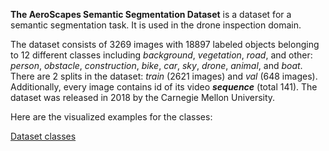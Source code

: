 **The AeroScapes Semantic Segmentation Dataset** is a dataset for a semantic segmentation task. It is used in the drone inspection domain. 

The dataset consists of 3269 images with 18897 labeled objects belonging to 12 different classes including *background*, *vegetation*, *road*, and other: *person*, *obstacle*, *construction*, *bike*, *car*, *sky*, *drone*, *animal*, and *boat*. There are 2 splits in the dataset: *train* (2621 images) and *val* (648 images). Additionally, every image contains id of its video ***sequence*** (total 141). The dataset was released in 2018 by the Carnegie Mellon University.

Here are the visualized examples for the classes:

[Dataset classes](https://github.com/dataset-ninja/aeroscapes/raw/main/visualizations/classes_preview.webm)
